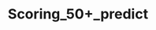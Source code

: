 ---  
schema: Scoring_50+_predict  
title: Scoring_50+_predict  
organization: Sample Department  
notes: Used in 0 lineage(s)  
resources:  
  - name: Scoring_50+_predict 
    url: abfs://system/Scoring_50+_predict 
    format : parquet  
license: None  
category:
  - Education  
maintainer: User  
maintainer_email: UserMail  
---